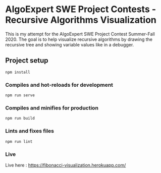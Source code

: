 # AlgoExpert SWE Project Contests - Recursive Algorithms Visualization

This is my attempt for the AlgoExpert SWE Project Contest Summer-Fall 2020.
The goal is to help visualize recursive algorithms by drawing the recursive tree and showing variable values like in a debugger.

## Project setup
```
npm install
```

### Compiles and hot-reloads for development
```
npm run serve
```

### Compiles and minifies for production
```
npm run build
```

### Lints and fixes files
```
npm run lint
```

### Live
Live here : https://fibonacci-visualization.herokuapp.com/
